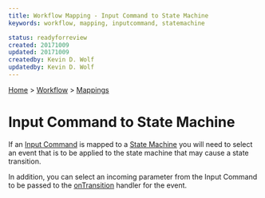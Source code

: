 ```yaml
---
title: Workflow Mapping - Input Command to State Machine
keywords: workflow, mapping, inputcommand, statemachine

status: readyforreview
created: 20171009
updated: 20171009
createdby: Kevin D. Wolf
updatedby: Kevin D. Wolf
---
```

[Home](../../Index.md) > [Workflow](../Index.md) > [Mappings](Index.md)

# Input Command to State Machine

If an [Input Command](../InputCommands.md) is mapped to a [State Machine](../StateMachines.md) you will need to 
select an event that is to be applied to the state machine that may cause a state transition.  

In addition, you can select an incoming parameter from the Input Command to be passed to the [onTransition](../../Scripting/StateTransition.md) handler for the event.